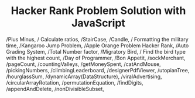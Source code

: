 <h1 align="center">Hacker Rank Problem Solution with JavaScript
</h1>
/Plus Minus,
/ Calculate ratios,
/StairCase,
/Candle,
/ Formatting the military time,
/Kangaroo Jump Problem,
/Apple Orange Problem Hacker Rank,
/Auto Grading System,
/Total Number factor,
/Migratory Bird,
/ Find the bird type with the highest count,
/Day of Programmer,
/Bon Appetit,
/sockMerchant,
/pageCount,
/countingValleys,
/getMoneySpent,
/catAndMouse,
/pickingNumbers,
/climbingLeaderboard,
/designerPdfViewer,
/utopianTree,
/hourglassSum,
/dynamicArray(DataStructure),
/viralAdvertising,
/circularArrayRotation,
/permutationEquation,
/findDigits,
/appendAndDelete,
/nonDivisibleSubset,
